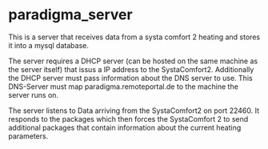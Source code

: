 # paradigma_server
This is a server that receives data from a systa comfort 2 heating and stores it into a mysql database.

The server requires a DHCP server (can be hosted on the same machine as the server itself) that issus a IP address to the SystaComfort2. Additionally the DHCP server must pass information about the DNS server to use. This DNS-Server must map paradigma.remoteportal.de to the machine the server runs on.

The server listens to Data arriving from the SystaComfort2 on port 22460. It responds to the packages which then forces the SystaComfort 2 to send additional packages that contain information about the  current heating parameters.
